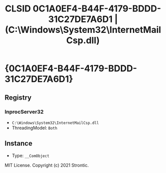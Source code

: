 ﻿---
title: "CLSID 0C1A0EF4-B44F-4179-BDDD-31C27DE7A6D1 | (C:\\Windows\\System32\\InternetMailCsp.dll)"
excerpt: What is COM-Object CLSID 0C1A0EF4-B44F-4179-BDDD-31C27DE7A6D1?
---

# {0C1A0EF4-B44F-4179-BDDD-31C27DE7A6D1}


## Registry


### InprocServer32

* `C:\Windows\System32\InternetMailCsp.dll`
* ThreadingModel: `Both`

## Instance

* Type: `__ComObject`

MIT License. Copyright (c) 2021 Strontic.


